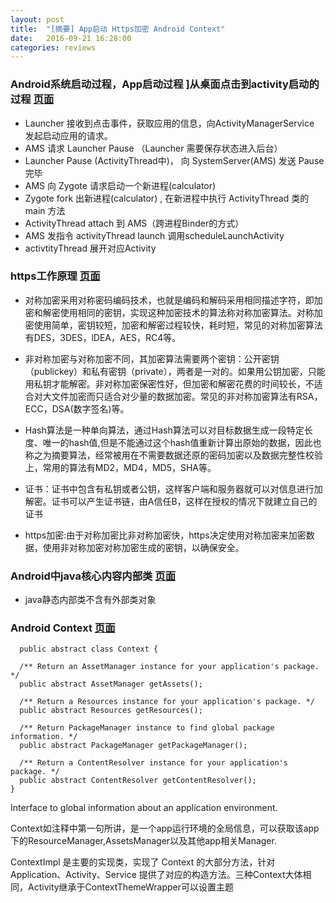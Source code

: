 ```yaml
---
layout: post
title:  "[摘要] App启动 Https加密 Android Context"
date:   2016-09-21 16:28:00
categories: reviews
---
```


### Android系统启动过程，App启动过程 ]从桌面点击到activity启动的过程 [页面](http://androidzhibinw.github.io/android/app/startup/activity/%E5%BA%94%E7%94%A8%E7%A8%8B%E5%BA%8F/%E5%90%AF%E5%8A%A8/%E5%88%86%E6%9E%90/2015/09/21/android-app-startup-process/)

 * Launcher 接收到点击事件，获取应用的信息，向ActivityManagerService 发起启动应用的请求。
 * AMS 请求 Launcher Pause （Launcher 需要保存状态进入后台）
 * Launcher Pause (ActivityThread中)， 向 SystemServer(AMS) 发送 Pause 完毕
 * AMS 向 Zygote 请求启动一个新进程(calculator)
 * Zygote fork 出新进程(calculator) , 在新进程中执行 ActivityThread 类的 main 方法
 * ActivityThread attach 到 AMS（跨进程Binder的方式）
 * AMS 发指令 activityThread launch 调用scheduleLaunchActivity
 * activtityThread 展开对应Activity


### https工作原理 [页面](http://gold.xitu.io/entry/57e1f78e79bc44610a4f49b7)

  * 对称加密采用对称密码编码技术，也就是编码和解码采用相同描述字符，即加密和解密使用相同的密钥，实现这种加密技术的算法称对称加密算法。对称加密使用简单，密钥较短，加密和解密过程较快，耗时短，常见的对称加密算法有DES，3DES，lDEA，AES，RC4等。
  * 非对称加密与对称加密不同，其加密算法需要两个密钥：公开密钥（publickey）和私有密钥（private），两者是一对的。如果用公钥加密，只能用私钥才能解密。非对称加密保密性好，但加密和解密花费的时间较长，不适合对大文件加密而只适合对少量的数据加密。常见的非对称加密算法有RSA，ECC，DSA(数字签名)等。
  * Hash算法是一种单向算法，通过Hash算法可以对目标数据生成一段特定长度、唯一的hash值,但是不能通过这个hash值重新计算出原始的数据，因此也称之为摘要算法，经常被用在不需要数据还原的密码加密以及数据完整性校验上，常用的算法有MD2，MD4，MD5，SHA等。

  * 证书：证书中包含有私钥或者公钥，这样客户端和服务器就可以对信息进行加解密。证书可以产生证书链，由A信任B，这样在授权的情况下就建立自己的证书

  * https加密:由于对称加密比非对称加密快，https决定使用对称加密来加密数据，使用非对称加密对称加密生成的密钥，以确保安全。

### Android中java核心内容内部类 [页面](http://gold.xitu.io/entry/57e0148d0e3dd900697a584e)

  * java静态内部类不含有外部类对象

### Android Context [页面](http://gold.xitu.io/entry/57d8c0f1a22b9d0061f19fd0)

  ```
  	public abstract class Context {

  	/** Return an AssetManager instance for your application's package. */
    public abstract AssetManager getAssets();

    /** Return a Resources instance for your application's package. */
    public abstract Resources getResources();

    /** Return PackageManager instance to find global package information. */
    public abstract PackageManager getPackageManager();

    /** Return a ContentResolver instance for your application's package. */
    public abstract ContentResolver getContentResolver();
  }
  ```

  Interface to global information about an application environment.

  Context如注释中第一句所讲，是一个app运行环境的全局信息，可以获取该app下的ResourceManager,AssetsManager以及其他app相关Manager.

  ContextImpl 是主要的实现类，实现了 Context 的大部分方法，针对 Application、Activity、Service 提供了对应的构造方法。三种Context大体相同，Activity继承于ContextThemeWrapper可以设置主题
